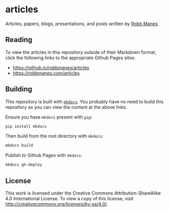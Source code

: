 # articles
Articles, papers, blogs, presentations, and posts written by [Robb Manes](https://robbmanes.com).

## Reading
To view the articles in this repository outside of their Markdown format, click the following links to the appropriate Github Pages sites:
- https://github.io/robbmanes/articles
- https://robbmanes.com/articles

## Building
This repository is built with [`mkdocs`](https://www.mkdocs.org).  You probably have no need to build this repository as you can view the content at the above links.

Ensure you have `mkdocs` present with `pip`:
```bash
pip install mkdocs
```

Then build from the root directory with `mkdocs`:
```bash
mkdocs build
```

Publish to Github Pages with `mkdocs`:
```bash
mkdocs gh-deploy
```

## License
This work is licensed under the Creative Commons Attribution-ShareAlike 4.0 International License. To view a copy of this license, visit
http://creativecommons.org/licenses/by-sa/4.0/.